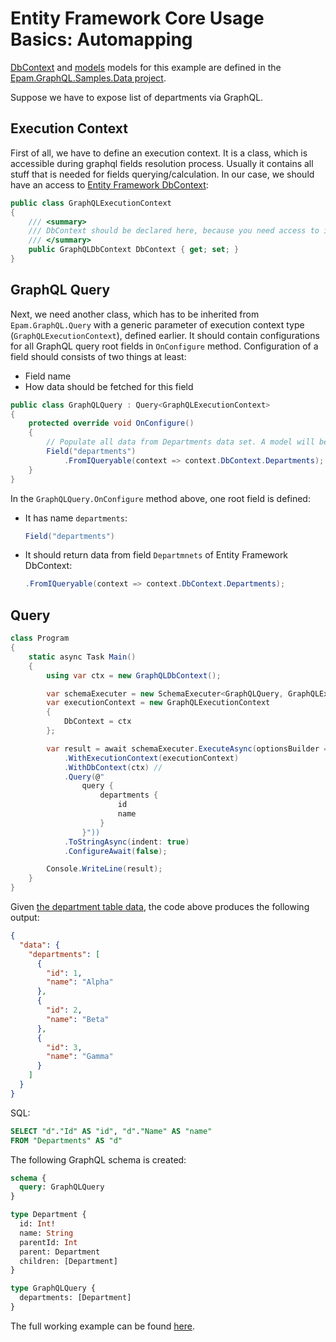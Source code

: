 # Entity Framework Core Usage Basics: Automapping

[DbContext](../00-samples-ef-schema.md#dbcontext) and [models](../00-samples-ef-schema.md#models) models for this example are defined in the [Epam.GraphQL.Samples.Data project](../../samples/Epam.GraphQL.Samples.Data/).

Suppose we have to expose list of departments via GraphQL.

## Execution Context
First of all, we have to define an execution context. It is a class, which is accessible during graphql fields resolution process. Usually it contains all stuff that is needed for fields querying/calculation. In our case, we should have an access to [Entity Framework DbContext](../00-samples-ef-schema.md#dbcontext):

```csharp
public class GraphQLExecutionContext
{
    /// <summary>
    /// DbContext should be declared here, because you need access to it for data querying.
    /// </summary>
    public GraphQLDbContext DbContext { get; set; }
}
```

## GraphQL Query
Next, we need another class, which has to be inherited from `Epam.GraphQL.Query` with a generic parameter of execution context type (`GraphQLExecutionContext`), defined earlier. It should contain configurations for all GraphQL query root fields in `OnConfigure` method. Configuration of a field should consists of two things at least:
* Field name
* How data should be fetched for this field

```csharp
public class GraphQLQuery : Query<GraphQLExecutionContext>
{
    protected override void OnConfigure()
    {
        // Populate all data from Departments data set. A model will be mapped to GraphQL type automatically.
        Field("departments")
            .FromIQueryable(context => context.DbContext.Departments);
    }
}
```

In the `GraphQLQuery.OnConfigure` method above, one root field is defined:
* It has name `departments`:
  ```csharp
  Field("departments")
  ```
* It should return data from field `Departmnets` of Entity Framework DbContext:
  ```csharp
  .FromIQueryable(context => context.DbContext.Departments);
  ```

## Query
```csharp
class Program
{
    static async Task Main()
    {
        using var ctx = new GraphQLDbContext();

        var schemaExecuter = new SchemaExecuter<GraphQLQuery, GraphQLExecutionContext>();
        var executionContext = new GraphQLExecutionContext
        {
            DbContext = ctx
        };

        var result = await schemaExecuter.ExecuteAsync(optionsBuilder => optionsBuilder
            .WithExecutionContext(executionContext)
            .WithDbContext(ctx) // 
            .Query(@"
                query {
                    departments {
                        id
                        name
                    }
                }"))
            .ToStringAsync(indent: true)
            .ConfigureAwait(false);

        Console.WriteLine(result);
    }
}
```

Given [the department table data](../00-samples-ef-schema.md#Department%20Data), the code above produces the following output:

```json
{
  "data": {
    "departments": [
      {
        "id": 1,
        "name": "Alpha"
      },
      {
        "id": 2,
        "name": "Beta"
      },
      {
        "id": 3,
        "name": "Gamma"
      }
    ]
  }
}
```

SQL:

```sql
SELECT "d"."Id" AS "id", "d"."Name" AS "name"
FROM "Departments" AS "d"
```

The following GraphQL schema is created:

```graphql
schema {
  query: GraphQLQuery
}

type Department {
  id: Int!
  name: String
  parentId: Int
  parent: Department
  children: [Department]
}

type GraphQLQuery {
  departments: [Department]
}
```

The full working example can be found [here](../../samples/Epam.GraphQL.Samples.EF.Automapping/).